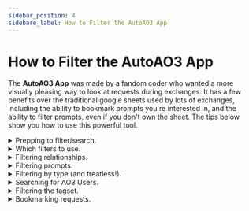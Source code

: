 ```yaml
---
sidebar_position: 4
sidebare_label: How to Filter the AutoAO3 App
---
```


# How to Filter the AutoAO3 App

The **AutoAO3 App** was made by a fandom coder who wanted a more visually pleasing way to look at requests during exchanges. It has a few benefits over the traditional google sheets used by lots of exchanges, including the ability to bookmark prompts you're interested in, and the ability to filter prompts, even if you don't own the sheet. The tips below show you how to use this powerful tool.

<details>
<summary>Prepping to filter/search.</summary>

The app works by scraping the data already available on AO3. That's a fancy way of saying that it uses code to pull the exchange's info from AO3, get what it wants, and spit back out again in a visually pleasing format. There are a couple of things you can and **should** do to make your filtering more pleasant.

1. Start by rescraping the data. (*Optional.*)
    The mods are pretty dilligent about rescraping sign-ups (getting the new info) a couple of times a day, but if you want to rescrape to ensure you have the most up to date versions, you are more than welcome to do so. It won't hurt anything!

    The app displays the last time the info was scraped in a dark gray bar in your local time. To rescrape, simply hit the red `Re-scrape` button and wait for 5-15 minutes for it to get all the new data. Then, refresh your page.

<a href="#img1" class="preview">
<img src={require('/img/tutorial/scrape.png').default} alt="Re-scrape Button"  class="thumbnail" />
</a>
<p class="label">Re-scrape Button: click to enlarge</p>
<p> </p>
<a href="#_" class="lightbox" id="img1">
<img src={require('/img/tutorial/scrape.png').default} />
</a>

2. Load all the data.

    The app only loads 50 requests initially. Please note this is NOT 50 users, but 50 individual requests - so if 5 people have 10 requests each that's all 50 request spots it will load.

    To get everything, drag your scrollbar to the bottom of the window until you can't drag it anymore. That's it! You're now ready to filter everything.

<a href="#img2" class="preview">
<img src={require('/img/tutorial/first50.png').default} alt="First 50 Requests"  class="thumbnail" />
</a>
<p class="label">First 50 Requests Only: click to enlarge</p>
<p> </p>
<a href="#_" class="lightbox" id="img2">
<img src={require('/img/tutorial/first50.png').default} />
</a>

<a href="#img3" class="preview">
<img src={require('/img/tutorial/allrequests.png').default} alt="All Requests"  class="thumbnail" />
</a>
<p class="label">All Requests: click to enlarge</p>
<p> </p>
<a href="#_" class="lightbox" id="img3">
<img src={require('/img/tutorial/allrequests.png').default} />
</a>

:::tip

You can use the (^) symbol on the bottom right of the screen to jump to the
top if there are a lot of requests!

:::

</details>

<details>
<summary>Which filters to use.</summary>

The most useful tab for finding specific requests (and Treatless!) is the **All** tab, but there are several filters available which simply won't work for our exchange.

<a href="#img4" class="preview">
<img src={require('/img/tutorial/whichfilters.png').default} alt="Which Filters to Use"  class="thumbnail" />
</a>
<p class="label">Which Filters to Use: click to enlarge</p>
<p> </p>
<a href="#_" class="lightbox" id="img4">
<img src={require('/img/tutorial/whichfilters.png').default} />
</a>

- since we use `Dragon Age - All Media Types` to sign-up sorting by *Fandom* won't help. 
- *Characters* only works if the Sign-Up sheet itself uses the Characters field; since our sign-up sheet uses the Relationships field this will not work for us. 
- we do not allow *Optional Tags* during sign-up.

</details>

<details>
<summary>Filtering relationships.</summary>

If you're looking to create for a specific character or ship or want to see what's been requested for a specific character or ship this is the place to start. Using the *Relationships* field you can search for an entire tag (i.e.
`Solas & Mythal`), or for just an individual character (i.e. `Bull`).

<a href="#img5" class="preview">
<img src={require('/img/tutorial/shipfilter.png').default} alt="Relationship Filter"  class="thumbnail" />
</a>
<p class="label">Relationship Filter: click to enlarge</p>
<p> </p>
<a href="#_" class="lightbox" id="img5">
<img src={require('/img/tutorial/shipfilter.png').default} />
</a>

It's important to note that by default the filter does NOT look for exact matches. In fact it uses an "and" to search. This means that entering `Bull Hawke` would pull up any tags where both The Iron Bull AND Hawke (Female Hawke, Male Hawke, Carver Hawke, Bethany Hawke, Leandra Hawke, etc) show up. To pull up an <u>exact</u> match for a character who shares first or last names with another character you need to enclose it in quotes (i.e. "Male Hawke").

<a href="#img6" class="preview">
<img src={require('/img/tutorial/exactshipfilter.png').default} alt="Exact Relationship Filter using Quotes" class="thumbnail" />
</a>
<p class="label">Exact Relationship Filter: click to enlarge</p>
<p> </p>
<a href="#_" class="lightbox" id="img6">
<img src={require('/img/tutorial/exactshipfilter.png').default} />
</a>

**Other search short cuts include:**
- Using `|` (vertical line) for "or". `Tabris | Mahariel` would provide a list of requests where either Tabris or Mahariel (of any gender) shows up in the ship.
- Using `!` (exclamation) for "not". `Aeducan !Female` would provide a list of requests with Male or Nonbinary Aeducans.
- Combining multiple options. `Alistair Morrigan Amell | Cousland !Female` would look for requests with Alistair and Morrigan and either an Amell or Cousland not containing the word Female (so Male or Nonbinary).

</details>

<details>
<summary>Filtering prompts.</summary>

The *Prompts* field is useful as a filter if you're looking to write or draw a specific trope, kink, etc. For example, if you're really in the mood to give someone a BDSM treat you can filter on `BDSM`. This field is more limited than the *Relationships* field as the "or" and "not" designations do not work. However, using quotes for an exact match on a phrase <u>does</u> work. This means you can filter for   `"coffee shop au"` and find only that phrase rather than searching `coffee shop au` and getting results which have `coffee` and `shop` and `au` as separate searches.

<a href="#img7" class="preview">
<img src={require('/img/tutorial/coffeeshopau.png').default} alt="Exact Coffee Shop AU" class="thumbnail" />
</a>
<p class="label">Exact Search Results: click to enlarge</p>
<p> </p>
<a href="#_" class="lightbox" id="img7">
<img src={require('/img/tutorial/coffeeshopau.png').default} />
</a>

<a href="#img8"  class="preview">
<img src={require('/img/tutorial/promptsearch.png').default} alt="Coffee Shop AU" class="thumbnail" />
</a>
<p class="label">Search without Quotes: click to enlarge</p>
<p> </p>
<a href="#_" class="lightbox" id="img8">
<img src={require('/img/tutorial/promptsearch.png').default} />
</a>

Notice the filter without quotations returns more results than the filter with quotations.

:::warning

Please be sure to read the prompts that are returned thoroughly. This filter can't tell if the person has listed your search as a want or a *DNW*, it can only detect that the words are present in the request.

:::

</details>

<details>
<summary>Filtering by type (and treatless!).</summary>

In order to help with matching, our sign-ups use the *Freeform* field to designate whether fanart or fanfic are being requested. For your assigned recipient, you should look for the `Fanfic` or `Fanart` tags on their prompt which designates their desire for their main gift.

If you're looking to complete treats of a specific type, you can search for participants who want those treats using the below tags:
- `Treats - Fanart` for Fanart treats.
- `Treats - Fanfic` for Fanfic treats.
- `Treats - Other` for alternative fanwork treats.

:::tip

This field is <u>not</u> case sensitive, but it is limited to searching for only one tag at a time.

:::

:::caution

Be sure to use the full tags listed above for searching for treats to give. Entering just `Treats` will return every tag that has the word "treats" in it including `No Treats Please`, and searching for just "fanfic" or "fanart" could return requests which are only looking for those as a <u>Main</u> gift and not a treat.

:::

<a href="#img9">
<img src={require('/img/tutorial/freeformfilter.png').default} alt="Searching For Treats Types"  class="thumbnail" />
</a>
<p class="label">Searching For Treats Types: click to enlarge</p>

<a href="#_" class="lightbox" id="img9">
<img src={require('/img/tutorial/freeformfilter.png').default} />
</a>

In addition, you can tell if someone has received a treat, because the Mods will be adding a `Treat Received` tag on their prompts. That means you can find Treatless participants by searching for `!"Treat Received"` in this field.

<a href="#img10" class="preview">
<img src={require('/img/treatreceived.png').default} alt="Treatless Filtering" class="thumbnail"></img>
</a>
<p class="label">Treatless Filtering: click to enlarge</p>
<p> </p>
<a href="#_" class="lightbox" id="img10">
<img src={require('/img/treatreceived.png').default}></img>
</a>

You can read more about treats in the [Treats & Treatless FAQ](/docs/treats).

</details>

<details>
<summary>Searching for AO3 Users.</summary>

On the far right of the screen there is a **User Search** tab which allows you to find a specific user's prompt. You can use this to find an easier to read version of your assigned recipients's requests or look for friends' sign-ups. The search requires the <u>exact</u> username with punctuation, capital letters, etc, in order to work.

Simply enter the username in the search and hit go.

<a href="#img11"  class="preview">
<img src={require('/img/tutorial/usersearch.png').default} alt="User Search"  class="thumbnail" />
</a>
<p class="label">User Search: click to enlarge</p>
<p> </p>
<a href="#_" class="lightbox" id="img11">
<img src={require('/img/tutorial/usersearch.png').default} />
</a>

This will pull every request from the user and display them below.

<a href="#img12" class="preview">
<img src={require('/img/tutorial/usersearch1.png').default} alt="User Results"  class="thumbnail" />
</a>
<p class="label">User Results: click to enlarge</p>
<p> </p>
<a href="#_" class="lightbox" id="img12">
<img src={require('/img/tutorial/usersearch1.png').default} />
</a>

</details>

<details>
<summary>Filtering the tagset.</summary>

AutoAo3 also loads the entire tagset for viewing into the app. You can see the entire list or filter by character on the **Tagset** tab to the right of the **All** tab. To view the tags included in our tagset, click on `All Fandoms in All Catgories` → `Dragon Age - All Media Types`. This brings up the entire nominated tag list. You can then use the *Filter Characters* field to look for ships which have a specific character or scroll through to view the whole list.

<a href="#img13" class="preview">
<img src={require('/img/tutorial/tagsetfilter.png').default} alt="Tagset Filter" class="thumbnail" />
</a>
<p class="label">Tagset Filter: click to enlarge</p>
<p> </p>
<a href="#_" class="lightbox" id="img13">
<img src={require('/img/tutorial/tagsetfilter.png').default} />
</a>

:::note

The Nominations Spreadsheet does remain up throughout the exchange, so you can always check it for tags as well.

:::

</details>

<details>
<summary>Bookmarking requests.</summary>

You can use the app to bookmark fandoms (not very useful for this exchange) or specific requests you're interested in fulfilling. The bookmarks are stored <u>per browser</u>. There are instructions for how to move your bookmarks across browsers if you need/want to under *Show Backup Instructions*. To bookmark something, simply click the heart next to the name.

<a href="#img14" class="preview">
<img src={require('/img/tutorial/bookmarking.png').default} alt="Click the Heart to Bookmark" class="thumbnail" />
</a>
<p class="label">Click the Heart to Bookmark: click to enlarge</p>
<p> </p>
<a href="#_" class="lightbox" id="img14">
<img src={require('/img/tutorial/bookmarking.png').default} />
</a>

Anything you bookmark is moved to the **Bookmarks** tab for you. To remove, simply click the heart again.

<a href="#img15" class="preview">
<img src={require('/img/tutorial/bookmarkstab.png').default} alt="Bookmarks Tab" class="thumbnail" />
</a>
<p class="label">Bookmarks Tab: click to enlarge</p>
<p> </p>
<a href="#_" class="lightbox" id="img15">
<img src={require('/img/tutorial/bookmarkstab.png').default} />
</a>

</details>